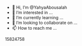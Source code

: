 - 👋 Hi, I’m @YahyaAbousalah
- 👀 I’m interested in ...
- 🌱 I’m currently learning ...
- 💞️ I’m looking to collaborate on ...
- 📫 How to reach me ...

<!---
YahyaAbousalah/YahyaAbousalah is a ✨ special ✨ repository because its `README.md` (this file) appears on your GitHub profile.
You can click the Preview link to take a look at your changes.
--->
15824758
